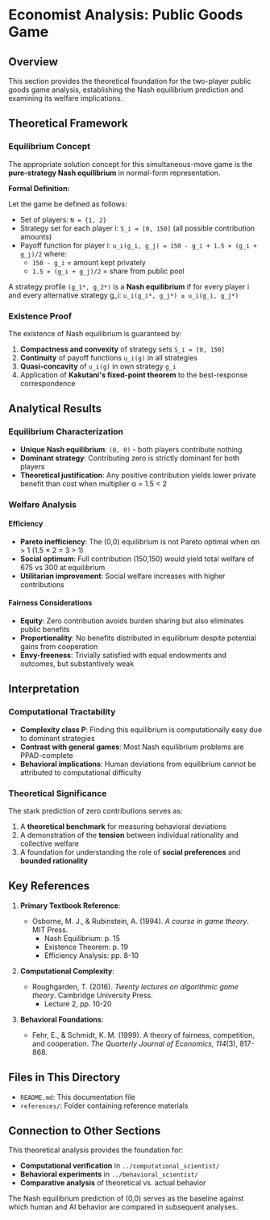 # Economist Analysis: Public Goods Game

## Overview
This section provides the theoretical foundation for the two-player public goods game analysis, establishing the Nash equilibrium prediction and examining its welfare implications.

## Theoretical Framework

### Equilibrium Concept
The appropriate solution concept for this simultaneous-move game is the **pure-strategy Nash equilibrium** in normal-form representation.

**Formal Definition:**

Let the game be defined as follows:
- Set of players: `N = {1, 2}`
- Strategy set for each player i: `S_i = [0, 150]` (all possible contribution amounts)
- Payoff function for player i: 
  `u_i(g_i, g_j) = 150 - g_i + 1.5 × (g_i + g_j)/2`
  where:
  - `150 - g_i` = amount kept privately
  - `1.5 × (g_i + g_j)/2` = share from public pool

A strategy profile `(g_1*, g_2*)` is a **Nash equilibrium** if for every player i and every alternative strategy g_i:
`u_i(g_i*, g_j*) ≥ u_i(g_i, g_j*)`

### Existence Proof
The existence of Nash equilibrium is guaranteed by:
1. **Compactness and convexity** of strategy sets `S_i = [0, 150]`
2. **Continuity** of payoff functions `u_i(g)` in all strategies
3. **Quasi-concavity** of `u_i(g)` in own strategy `g_i`
4. Application of **Kakutani's fixed-point theorem** to the best-response correspondence

## Analytical Results

### Equilibrium Characterization
- **Unique Nash equilibrium**: `(0, 0)` - both players contribute nothing
- **Dominant strategy**: Contributing zero is strictly dominant for both players
- **Theoretical justification**: Any positive contribution yields lower private benefit than cost when multiplier α = 1.5 < 2

### Welfare Analysis

#### Efficiency
- **Pareto inefficiency**: The (0,0) equilibrium is not Pareto optimal when αn > 1 (1.5 × 2 = 3 > 1)
- **Social optimum**: Full contribution (150,150) would yield total welfare of 675 vs 300 at equilibrium
- **Utilitarian improvement**: Social welfare increases with higher contributions

#### Fairness Considerations
- **Equity**: Zero contribution avoids burden sharing but also eliminates public benefits
- **Proportionality**: No benefits distributed in equilibrium despite potential gains from cooperation
- **Envy-freeness**: Trivially satisfied with equal endowments and outcomes, but substantively weak

## Interpretation

### Computational Tractability
- **Complexity class P**: Finding this equilibrium is computationally easy due to dominant strategies
- **Contrast with general games**: Most Nash equilibrium problems are PPAD-complete
- **Behavioral implications**: Human deviations from equilibrium cannot be attributed to computational difficulty

### Theoretical Significance
The stark prediction of zero contributions serves as:
1. A **theoretical benchmark** for measuring behavioral deviations
2. A demonstration of the **tension** between individual rationality and collective welfare
3. A foundation for understanding the role of **social preferences** and **bounded rationality**

## Key References

1. **Primary Textbook Reference**:
   - Osborne, M. J., & Rubinstein, A. (1994). *A course in game theory*. MIT Press.
     - Nash Equilibrium: p. 15
     - Existence Theorem: p. 19
     - Efficiency Analysis: pp. 8-10

2. **Computational Complexity**:
   - Roughgarden, T. (2016). *Twenty lectures on algorithmic game theory*. Cambridge University Press.
     - Lecture 2, pp. 10-20

3. **Behavioral Foundations**:
   - Fehr, E., & Schmidt, K. M. (1999). A theory of fairness, competition, and cooperation. *The Quarterly Journal of Economics, 114*(3), 817-868.

## Files in This Directory
- `README.md`: This documentation file
- `references/`: Folder containing reference materials

## Connection to Other Sections
This theoretical analysis provides the foundation for:
- **Computational verification** in `../computational_scientist/`
- **Behavioral experiments** in `../behavioral_scientist/`
- **Comparative analysis** of theoretical vs. actual behavior

The Nash equilibrium prediction of (0,0) serves as the baseline against which human and AI behavior are compared in subsequent analyses.